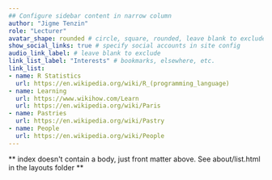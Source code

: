 ```yaml
---
## Configure sidebar content in narrow column
author: "Jigme Tenzin"
role: "Lecturer"
avatar_shape: rounded # circle, square, rounded, leave blank to exclude
show_social_links: true # specify social accounts in site config
audio_link_label: # leave blank to exclude
link_list_label: "Interests" # bookmarks, elsewhere, etc.
link_list:
- name: R Statistics
  url: https://en.wikipedia.org/wiki/R_(programming_language)
- name: Learning
  url: https://www.wikihow.com/Learn
  url: https://en.wikipedia.org/wiki/Paris
- name: Pastries
  url: https://en.wikipedia.org/wiki/Pastry
- name: People
  url: https://en.wikipedia.org/wiki/People
---
```


** index doesn't contain a body, just front matter above.
See about/list.html in the layouts folder **